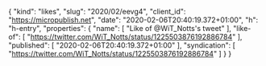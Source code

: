 {
  "kind": "likes",
  "slug": "2020/02/eevg4",
  "client_id": "https://micropublish.net",
  "date": "2020-02-06T20:40:19.372+01:00",
  "h": "h-entry",
  "properties": {
    "name": [
      "Like of @WiT_Notts's tweet"
    ],
    "like-of": [
      "https://twitter.com/WiT_Notts/status/1225503876192886784"
    ],
    "published": [
      "2020-02-06T20:40:19.372+01:00"
    ],
    "syndication": [
      "https://twitter.com/WiT_Notts/status/1225503876192886784"
    ]
  }
}
